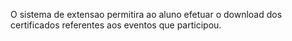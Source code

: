 O sistema de extensao permitira ao aluno efetuar o download dos certificados referentes aos eventos que participou.

